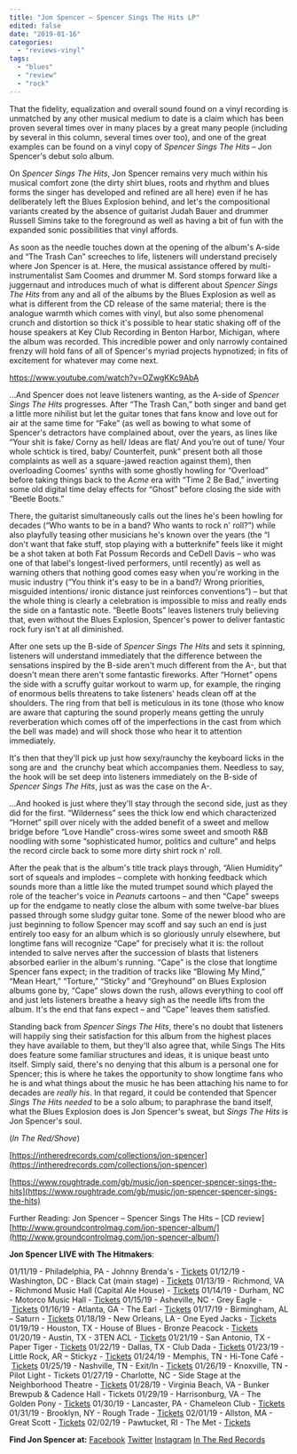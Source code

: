 ```yaml
---
title: "Jon Spencer – Spencer Sings The Hits LP"
edited: false
date: "2019-01-16"
categories:
  - "reviews-vinyl"
tags:
  - "blues"
  - "review"
  - "rock"
---
```


That the fidelity, equalization and overall sound found on a vinyl recording is unmatched by any other musical medium to date is a claim which has been proven several times over in many places by a great many people (including by several in this column, several times over too), and one of the great examples can be found on a vinyl copy of _Spencer Sings The Hits_ – Jon Spencer's debut solo album.

On _Spencer Sings The Hits_, Jon Spencer remains very much within his musical comfort zone (the dirty shirt blues, roots and rhythm and blues forms the singer has developed and refined are all here) even if he has deliberately left the Blues Explosion behind, and let's the compositional variants created by the absence of guitarist Judah Bauer and drummer Russell Simins take to the foreground as well as having a bit of fun with the expanded sonic possibilities that vinyl affords.

As soon as the needle touches down at the opening of the album's A-side and “The Trash Can” screeches to life, listeners will understand precisely where Jon Spencer is at. Here, the musical assistance offered by multi-instrumentalist Sam Coomes and drummer M. Sord stomps forward like a juggernaut and introduces much of what is different about _Spencer Sings The Hits_ from any and all of the albums by the Blues Explosion as well as what is different from the CD release of the same material; there is the analogue warmth which comes with vinyl, but also some phenomenal crunch and distortion so thick it's possible to hear static shaking off of the house speakers at Key Club Recording in Benton Harbor, Michigan, where the album was recorded. This incredible power and only narrowly contained frenzy will hold fans of all of Spencer's myriad projects hypnotized; in fits of excitement for whatever may come next.

https://www.youtube.com/watch?v=OZwgKKc9AbA

...And Spencer does not leave listeners wanting, as the A-side of _Spencer Sings The Hits_ progresses. After “The Trash Can,” both singer and band get a little more nihilist but let the guitar tones that fans know and love out for air at the same time for “Fake” (as well as bowing to what some of Spencer's detractors have complained about, over the years, as lines like “Your shit is fake/ Corny as hell/ Ideas are flat/ And you’re out of tune/ Your whole schtick is tired, baby/ Counterfeit, punk” present both all those complaints as well as a square-jawed reaction against them), then overloading Coomes' synths with some ghostly howling for “Overload” before taking things back to the _Acme_ era with “Time 2 Be Bad,” inverting some old digital time delay effects for “Ghost” before closing the side with “Beetle Boots.”

There, the guitarist simultaneously calls out the lines he's been howling for decades (“Who wants to be in a band? Who wants to rock n' roll?”) while also playfully teasing other musicians he's known over the years (the “I don't want that fake stuff, stop playing with a butterknife” feels like it might be a shot taken at both Fat Possum Records and CeDell Davis – who was one of that label's longest-lived performers, until recently) as well as warning others that nothing good comes easy when you're working in the music industry (“You think it's easy to be in a band?/ Wrong priorities, misguided intentions/ ironic distance just reinforces conventions”) – but that the whole thing is clearly a celebration is impossible to miss and really ends the side on a fantastic note. “Beetle Boots” leaves listeners truly believing that, even without the Blues Explosion, Spencer's power to deliver fantastic rock fury isn't at all diminished.

After one sets up the B-side of _Spencer Sings The Hits_ and sets it spinning, listeners will understand immediately that the difference between the sensations inspired by the B-side aren't much different from the A-, but that doesn't mean there aren't some fantastic fireworks. After “Hornet” opens the side with a scruffy guitar workout to warm up, for example, the ringing of enormous bells threatens to take listeners' heads clean off at the shoulders. The ring from that bell is meticulous in its tone (those who know are aware that capturing the sound properly means getting the unruly reverberation which comes off of the imperfections in the cast from which the bell was made) and will shock those who hear it to attention immediately.

It's then that they'll pick up just how sexy/raunchy the keyboard licks in the song are and  the crunchy beat which accompanies them. Needless to say, the hook will be set deep into listeners immediately on the B-side of _Spencer Sings The Hits_, just as was the case on the A-.

...And hooked is just where they'll stay through the second side, just as they did for the first. “Wilderness” sees the thick low end which characterized “Hornet” spill over nicely with the added benefit of a sweet and mellow bridge before “Love Handle” cross-wires some sweet and smooth R&B noodling with some “sophisticated humor, politics and culture” and helps the record circle back to some more dirty shirt rock n' roll.

After the peak that is the album's title track plays through, “Alien Humidity” sort of squeals and implodes – complete with honking feedback which sounds more than a little like the muted trumpet sound which played the role of the teacher's voice in _Peanuts_ cartoons – and then “Cape” sweeps up for the endgame to neatly close the album with some twelve-bar blues passed through some sludgy guitar tone. Some of the newer blood who are just beginning to follow Spencer may scoff and say such an end is just entirely too easy for an album which is so gloriously unruly elsewhere, but longtime fans will recognize “Cape” for precisely what it is: the rollout intended to salve nerves after the succession of blasts that listeners absorbed earlier in the album's running. “Cape” is the close that longtime Spencer fans expect; in the tradition of tracks like “Blowing My Mind,” “Mean Heart,” “Torture,” “Sticky” and “Greyhound” on Blues Explosion albums gone by, “Cape” slows down the rush, allows everything to cool off and just lets listeners breathe a heavy sigh as the needle lifts from the album. It's the end that fans expect – and “Cape” leaves them satisfied.  

Standing back from _Spencer Sings The Hits_, there's no doubt that listeners will happily sing their satisfaction for this album from the highest places they have available to them, but they'll also agree that, while Sings The Hits does feature some familiar structures and ideas, it is unique beast unto itself. Simply said, there's no denying that this album is a personal one for Spencer; this is where he takes the opportunity to show longtime fans who he is and what things about the music he has been attaching his name to for decades are _really his_. In that regard, it could be contended that Spencer _Sings The Hits_ _needed_ to be a solo album; to paraphrase the band itself, what the Blues Explosion does is Jon Spencer's sweat, but _Sings The Hits_ is Jon Spencer's soul.

(_In The Red/Shove_)

[https://intheredrecords.com/collections/jon-spencer](https://intheredrecords.com/collections/jon-spencer)

[https://www.roughtrade.com/gb/music/jon-spencer-spencer-sings-the-hits](https://www.roughtrade.com/gb/music/jon-spencer-spencer-sings-the-hits)

Further Reading: Jon Spencer – Spencer Sings The Hits – \[CD review\] [http://www.groundcontrolmag.com/jon-spencer-album/](http://www.groundcontrolmag.com/jon-spencer-album/)

**Jon Spencer** **LIVE with** **The Hitmakers**: 

01/11/19 - Philadelphia, PA - Johnny Brenda's - [Tickets](https://girlieaction.us1.list-manage.com/track/click?u=1d59aca4aeedaab429816159e&id=0ece4b79ee&e=c409d6b4d8)
01/12/19 - Washington, DC - Black Cat (main stage) - [Tickets](https://girlieaction.us1.list-manage.com/track/click?u=1d59aca4aeedaab429816159e&id=f0f54fd349&e=c409d6b4d8)
01/13/19 - Richmond, VA - Richmond Music Hall (Capital Ale House) - [Tickets](https://girlieaction.us1.list-manage.com/track/click?u=1d59aca4aeedaab429816159e&id=7a8986dd54&e=c409d6b4d8)
01/14/19 - Durham, NC - Motorco Music Hall - [Tickets](https://girlieaction.us1.list-manage.com/track/click?u=1d59aca4aeedaab429816159e&id=2b5d9ecfe2&e=c409d6b4d8)
01/15/19 - Asheville, NC - Grey Eagle - [Tickets](https://girlieaction.us1.list-manage.com/track/click?u=1d59aca4aeedaab429816159e&id=5e255f8f6a&e=c409d6b4d8)
01/16/19 - Atlanta, GA - The Earl - [Tickets](https://girlieaction.us1.list-manage.com/track/click?u=1d59aca4aeedaab429816159e&id=e5de534a09&e=c409d6b4d8)
01/17/19 - Birmingham, AL – Saturn - [Tickets](https://girlieaction.us1.list-manage.com/track/click?u=1d59aca4aeedaab429816159e&id=2a19c0a4fd&e=c409d6b4d8)
01/18/19 - New Orleans, LA - One Eyed Jacks - [Tickets](https://girlieaction.us1.list-manage.com/track/click?u=1d59aca4aeedaab429816159e&id=98f34cd96f&e=c409d6b4d8)
01/19/19 - Houston, TX - House of Blues - Bronze Peacock - [Tickets](https://girlieaction.us1.list-manage.com/track/click?u=1d59aca4aeedaab429816159e&id=aa4c719e3d&e=c409d6b4d8)
01/20/19 - Austin, TX - 3TEN ACL - [Tickets](https://girlieaction.us1.list-manage.com/track/click?u=1d59aca4aeedaab429816159e&id=0102ed2fba&e=c409d6b4d8)
01/21/19 - San Antonio, TX - Paper Tiger - [Tickets](https://girlieaction.us1.list-manage.com/track/click?u=1d59aca4aeedaab429816159e&id=9fc82d7375&e=c409d6b4d8)
01/22/19 - Dallas, TX - Club Dada - [Tickets](https://girlieaction.us1.list-manage.com/track/click?u=1d59aca4aeedaab429816159e&id=a722e308df&e=c409d6b4d8)
01/23/19 - Little Rock, AR – Stickyz - [Tickets](https://girlieaction.us1.list-manage.com/track/click?u=1d59aca4aeedaab429816159e&id=592d026df5&e=c409d6b4d8)
01/24/19 - Memphis, TN - Hi-Tone Café - [Tickets](https://girlieaction.us1.list-manage.com/track/click?u=1d59aca4aeedaab429816159e&id=51a5cd6bb9&e=c409d6b4d8)
01/25/19 - Nashville, TN - Exit/In - [Tickets](https://girlieaction.us1.list-manage.com/track/click?u=1d59aca4aeedaab429816159e&id=e287457899&e=c409d6b4d8)
01/26/19 - Knoxville, TN - Pilot Light - Tickets
01/27/19 - Charlotte, NC - Side Stage at the Neighborhood Theatre - [Tickets](https://girlieaction.us1.list-manage.com/track/click?u=1d59aca4aeedaab429816159e&id=c3f47fab0e&e=c409d6b4d8)
01/28/19 - Virginia Beach, VA - Bunker Brewpub & Cadence Hall - Tickets
01/29/19 - Harrisonburg, VA - The Golden Pony - [Tickets](https://girlieaction.us1.list-manage.com/track/click?u=1d59aca4aeedaab429816159e&id=134b63f7ed&e=c409d6b4d8)
01/30/19 - Lancaster, PA - Chameleon Club - [Tickets](https://girlieaction.us1.list-manage.com/track/click?u=1d59aca4aeedaab429816159e&id=705ed097c8&e=c409d6b4d8)
01/31/19 - Brooklyn, NY - Rough Trade - [Tickets](https://girlieaction.us1.list-manage.com/track/click?u=1d59aca4aeedaab429816159e&id=c50b7d10e5&e=c409d6b4d8)
02/01/19 - Allston, MA - Great Scott - [Tickets](https://girlieaction.us1.list-manage.com/track/click?u=1d59aca4aeedaab429816159e&id=65778bc328&e=c409d6b4d8)
02/02/19 - Pawtucket, RI - The Met - [Tickets](https://girlieaction.us1.list-manage.com/track/click?u=1d59aca4aeedaab429816159e&id=e442269809&e=c409d6b4d8)

**Find Jon Spencer at:**
[Facebook](https://girlieaction.us1.list-manage.com/track/click?u=1d59aca4aeedaab429816159e&id=a5d534261b&e=c409d6b4d8)
[Twitter](https://girlieaction.us1.list-manage.com/track/click?u=1d59aca4aeedaab429816159e&id=58e691d411&e=c409d6b4d8)
[Instagram](https://girlieaction.us1.list-manage.com/track/click?u=1d59aca4aeedaab429816159e&id=0691a9884d&e=c409d6b4d8)
[In The Red Records](https://girlieaction.us1.list-manage.com/track/click?u=1d59aca4aeedaab429816159e&id=1df9066c8b&e=c409d6b4d8)
